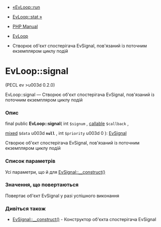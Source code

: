- [«EvLoop::run](evloop.run.md)
- [EvLoop::stat »](evloop.stat.md)

- [PHP Manual](index.md)
- [EvLoop](class.evloop.md)
- Створює об'єкт спостерігача EvSignal, пов'язаний із поточним екземпляром
циклу подій

# EvLoop::signal

(PECL ev \>u003d 0.2.0)

EvLoop::signal — Створює об'єкт спостерігача EvSignal, пов'язаний із
поточним екземпляром циклу подій

### Опис

final public **EvLoop::signal**(
int `$signum` ,
[callable](language.types.callable.md) `$callback` ,

[mixed](language.types.declarations.md#language.types.declarations.mixed)
`$data` u003d **`null`** ,
int `$priority` u003d 0
): [EvSignal](class.evsignal.md)

Створює об'єкт спостерігача EvSignal, пов'язаний із поточним екземпляром
циклу подій

### Список параметрів

Усі параметри, що й для
[EvSignal::\_\_construct()](evsignal.construct.md)

### Значення, що повертаються

Повертає об'єкт EvSignal у разі успішного виконання

### Дивіться також

- [EvSignal::\_\_construct()](evsignal.construct.md) - Конструктор
об'єкта спостерігача EvSignal
